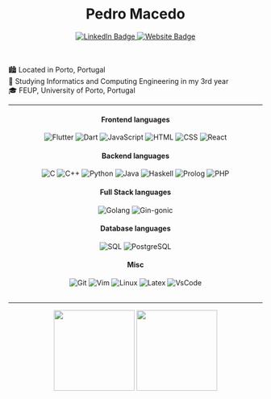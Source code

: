 <h1 align="center">Pedro Macedo</h1>

<div align="center">
  <a href="https://www.linkedin.com/in/pedronmacedo/">
   <img src="https://img.shields.io/badge/LinkedIn-0077B5?style=for-the-badge&logo=linkedin&logoColor=white" alt="LinkedIn Badge"/>
  </a>
  <a href="mailto:pedronunomacedo@hotmail.com">
   <img src="https://img.shields.io/badge/Outlook-D14836?style=for-the-badge&logo=microsoft-outlook&logoColor=white" alt="Website Badge"/>
  </a>
</div>

<br>
<br>


🏙️ Located in Porto, Portugal <br>
📖 Studying Informatics and Computing Engineering in my 3rd year <br>
🎓 FEUP, University of Porto, Portugal <br>
 
<hr></hr>

<div align="center">
  <h4>Frontend languages</h4>
  <div display="flex">
    <img src="https://img.shields.io/badge/Flutter-02569B?style=for-the-badge&logo=flutter&logoColor=white" alt="Flutter">
    <img src="https://img.shields.io/badge/Dart-0175C2?style=for-the-badge&logo=dart&logoColor=white" alt="Dart">
    <img src="https://img.shields.io/badge/JavaScript-323330?style=for-the-badge&logo=javascript&logoColor=F7DF1E" alt="JavaScript">
    <img src="https://img.shields.io/badge/HTML5-E34F26?style=for-the-badge&logo=html5&logoColor=white" alt="HTML">
    <img src="https://img.shields.io/badge/CSS3-1572B6?style=for-the-badge&logo=css3&logoColor=white" alt="CSS">
    <img src="https://img.shields.io/badge/React-61DAFB?style=for-the-badge&logo=react&logoColor=white" alt="React">
  </div>
  <h4>Backend languages</h4>
  <div display="flex">
    <img src="https://img.shields.io/badge/C-00599C?style=for-the-badge&logo=c&logoColor=white" alt="C">
    <img src="https://img.shields.io/badge/C%2B%2B-00599C?style=for-the-badge&logo=c%2B%2B&logoColor=white" alt="C++">
    <img src="https://img.shields.io/badge/Python-FFD43B?style=for-the-badge&logo=python&logoColor=blue" alt="Python">
    <img src="https://img.shields.io/badge/Java-007396?style=for-the-badge&logo=java&logoColor=white" alt="Java">
    <img src="https://img.shields.io/badge/Haskell-5D4F85?style=for-the-badge&logo=haskell&logoColor=white" alt="Haskell">
    <img src="https://img.shields.io/badge/Prolog-6C3B68?style=for-the-badge&logo=prolog&logoColor=white" alt="Prolog">
    <img src="https://img.shields.io/badge/PHP-777BB4?style=for-the-badge&logo=php&logoColor=white" alt="PHP">
  </div>
  <h4>Full Stack languages</h4>
  <div display="flex">
    <img src="https://img.shields.io/badge/Golang-00ADD8?style=for-the-badge&logo=go&logoColor=white" alt="Golang">
    <img src="https://img.shields.io/badge/Gin--Gonic-00ACD7?style=for-the-badge&logo=go&logoColor=white" alt="Gin-gonic">
  </div>
  <h4>Database languages</h4>
  <div display="flex">
    <img src="https://img.shields.io/badge/SQLite-07405E?style=for-the-badge&logo=sqlite&logoColor=white" alt="SQL">
    <img src="https://img.shields.io/badge/PostgreSQL-336791?style=for-the-badge&logo=postgresql&logoColor=white" alt="PostgreSQL">
  </div>
  <h4>Misc</h4>
  <div display="flex">
   <img src="https://img.shields.io/badge/GIT-E44C30?style=for-the-badge&logo=git&logoColor=white" alt="Git">
   <img src="https://img.shields.io/badge/VIM-%2311AB00.svg?&style=for-the-badge&logo=vim&logoColor=white" alt="Vim">
   <img src="https://img.shields.io/badge/Linux-FCC624?style=for-the-badge&logo=linux&logoColor=black" alt="Linux">
   <img src="https://img.shields.io/badge/LaTeX-47A141?style=for-the-badge&logo=LaTeX&logoColor=white" alt="Latex">
   <img src="https://img.shields.io/badge/VSCode-0078D4?style=for-the-badge&logo=visual%20studio%20code&logoColor=white" alt="VsCode">
  </div>
</div>

<br>
<hr></hr>

<div align="center" display="flex" style="color:red;">
  <img src="https://github-readme-stats.vercel.app/api?username=pedronunomacedo&count_private=true&theme=ayu-mirage&show_icons=true"
    height="160rem"/>
  <img src="https://github-readme-stats.vercel.app/api/top-langs/?username=pedronunomacedo&layout=compact&theme=ayu-mirage"
    height="160rem"/>
</div>

